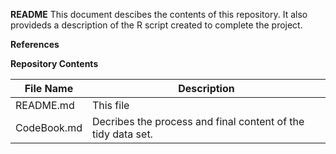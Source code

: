 **README**
This document descibes the contents of this repository. It also provideds a description of the R script created to complete the project.

**References**


**Repository Contents**

| File Name | Description|
|---|---|
|README.md| This file |
|CodeBook.md | Decribes the process and final content of the tidy data set.|
